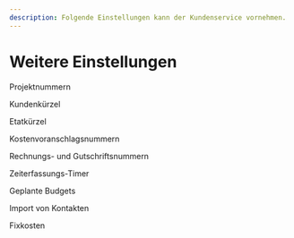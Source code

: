 ```yaml
---
description: Folgende Einstellungen kann der Kundenservice vornehmen.
---
```


# Weitere Einstellungen

Projektnummern

Kundenkürzel

Etatkürzel

Kostenvoranschlagsnummern

Rechnungs- und Gutschriftsnummern

Zeiterfassungs-Timer

Geplante Budgets

Import von Kontakten

Fixkosten

